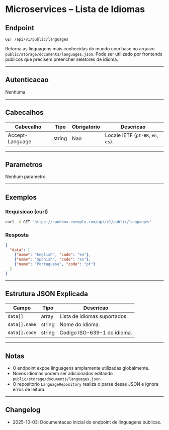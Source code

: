 # Microservices – Lista de Idiomas

## Endpoint

```
GET /api/v1/public/languages
```

Retorna as linguagens mais conhecidas do mundo com base no arquivo `public/storage/documents/languages.json`. Pode ser utilizado por frontends publicos que precisem preencher seletores de idioma.

---

## Autenticacao

Nenhuma.

---

## Cabecalhos

| Cabecalho       | Tipo   | Obrigatorio | Descricao |
| --------------- | ------ | ----------- | --------- |
| Accept-Language | string | Nao         | Locale IETF (`pt-BR`, `en`, `es`). |

---

## Parametros

Nenhum parametro.

---

## Exemplos

### Requisicao (curl)

```bash
curl -X GET "https://sandbox.exemplo.com/api/v1/public/languages"
```

### Resposta

```json
{
  "data": [
    {"name": "English", "code": "en"},
    {"name": "Spanish", "code": "es"},
    {"name": "Portuguese", "code": "pt"}
  ]
}
```

---

## Estrutura JSON Explicada

| Campo         | Tipo   | Descricao |
| ------------- | ------ | --------- |
| `data[]`      | array  | Lista de idiomas suportados. |
| `data[].name` | string | Nome do idioma. |
| `data[].code` | string | Codigo ISO-639-1 do idioma. |

---

## Notas

- O endpoint expoe linguagens amplamente utilizadas globalmente.
- Novos idiomas podem ser adicionados editando `public/storage/documents/languages.json`.
- O repositorio `LanguageRepository` realiza o parse desse JSON e ignora erros de leitura.

---

## Changelog

- 2025-10-03: Documentacao inicial do endpoint de linguagens publicas.
